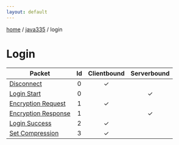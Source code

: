 ```yaml
---
layout: default
---
```


[home](/)  /  [java335](/protocol/java335)  /  login

# Login

Packet | Id | Clientbound | Serverbound
---|:---:|:---:|:---:
[Disconnect](login/disconnect) | 0 | ✓ |  
[Login Start](login/login-start) | 0 |   | ✓
[Encryption Request](login/encryption-request) | 1 | ✓ |  
[Encryption Response](login/encryption-response) | 1 |   | ✓
[Login Success](login/login-success) | 2 | ✓ |  
[Set Compression](login/set-compression) | 3 | ✓ |  

